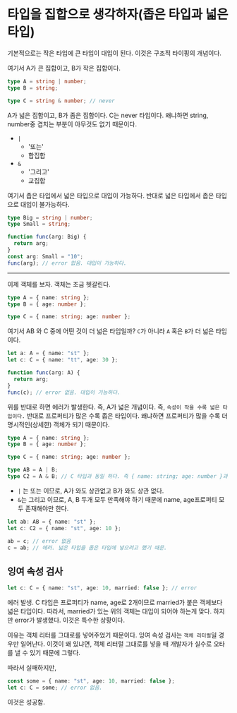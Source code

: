 # 타입을 집합으로 생각하자(좁은 타입과 넓은 타입)

기본적으로는 작은 타입에 큰 타입이 대입이 된다. 이것은 구조적 타이핑의 개념이다.

여기서 A가 큰 집합이고, B가 작은 집합이다.

```ts
type A = string | number;
type B = string;

type C = string & number; // never
```

A가 넓은 집합이고, B가 좁은 집합이다. C는 never 타입이다. 왜냐하면 string, number중 겹치는 부분이 아무것도 없기 때문이다.

- `|`
  - '또는'
  - 합집합
- `&`
  - '그리고'
  - 교집합

여기서 좁은 타입에서 넓은 타입으로 대입이 가능하다. 반대로 넓은 타입에서 좁은 타입으로 대입이 불가능하다.

```ts
type Big = string | number;
type Small = string;

function func(arg: Big) {
  return arg;
}
const arg: Small = "10";
func(arg); // error 없음. 대입이 가능하다.
```

---

이제 객체를 보자. 객체는 조금 헷갈린다.

```ts
type A = { name: string };
type B = { age: number };

type C = { name: string; age: number };
```

여기서 AB 와 C 중에 어떤 것이 더 넓은 타입일까? `C`가 아니라 `A` 혹은 `B`가 더 넓은 타입이다.

```ts
let a: A = { name: "st" };
let c: C = { name: "tt", age: 30 };

function func(arg: A) {
  return arg;
}
func(c); // error 없음. 대입이 가능하다.
```

위를 반대로 하면 에러가 발생한다. 즉, A가 넓은 개념이다. 즉, `속성이 작을 수록 넓은 타입이다.` 반대로 프로퍼티가 많은 수록 좁은 타입이다. 왜냐하면 프로퍼티가 많을 수록 더 명시적인(상세한) 객체가 되기 때문이다.

```ts
type A = { name: string };
type B = { age: number };

type C = { name: string; age: number };

type AB = A | B;
type C2 = A & B; // C 타입과 동일 하다. 즉 { name: string; age: number }과 같은 타입이다. 
```

- `|` 는 또는 이므로, A가 와도 상관없고 B가 와도 상관 없다.
- `&`는 그리고 이므로, A, B 두개 모두 만족해야 하기 때문에 name, age프로퍼티 모두 존재해야만 한다.

```ts
let ab: AB = { name: "st" };
let c: C2 = { name: "st", age: 10 };

ab = c; // error 없음
c = ab; // 에러. 넓은 타입을 좁은 타입에 넣으려고 했기 때문.
```

## 잉여 속성 검사

```ts
let c: C = { name: "st", age: 10, married: false }; // error
```

에러 발생. C 타입은 프로퍼티가 name, age로 2개이므로 married가 붙은 객체보다 넓은 타입이다. 따라서, married가 있는 위의 객체는 대입이 되어야 하는게 맞다. 하지만 error가 발생했다. 이것은 특수한 상황이다.

이유는 객체 리터를 그대로를 넣어주었기 때문이다. 잉여 속성 검사는 `객체 리터럴`일 경우만 일어난다. 이것이 왜 있냐면, 객체 리터럴 그대로를 넣을 때 개발자가 실수로 오타를 낼 수 있기 때문에 그렇다.

따라서 실패하지만,

```ts
const some = { name: "st", age: 10, married: false };
let c: C = some; // error 없음.
```

이것은 성공함.
